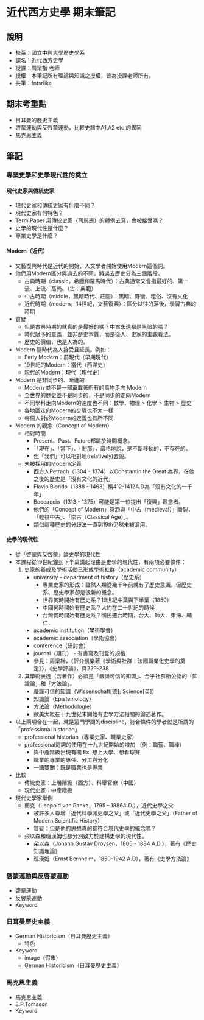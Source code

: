 # 近代西方史學 期末筆記
## 說明
* 校系：國立中興大學歷史學系
* 課名：近代西方史學
* 授課：周梁楷 老師
* 授權：本筆記所有理論與知識之授權，皆為授課老師所有。
* 共筆：fntsrlike

## 期末考重點
* 日耳曼的歷史主義
* 啓蒙運動與反啓蒙運動，比較史譜中A1,A2 etc 的異同
* 馬克思主義

## 筆記
### 專業史學和史學現代性的奠立
#### 現代史家與傳統史家
* 現代史家和傳統史家有什麼不同？
* 現代史家有何特色？
* Term Paper 用傳統史家（司馬遷）的體例去寫，會被接受嗎？
* 史學的現代性是什麼？
* 專業史學是什麼？

#### Modern（近代）
* 文藝復興時代是近代的開始，人文學者開始使用Modern這個詞。
* 他們用Modern區分與過去的不同，將過去歷史分為三個階段。
    * 古典時期（classic，希臘和羅馬時代）：古典通常又會指最好的、第一流、上流、高尚。（古：典範）
    * 中古時期（middle，黑暗時代、莊園）：黑暗、野蠻、粗俗、沒有文化
    * 近代時期（modern，14世紀，文藝復興）：區分以往的落後，學習古典的時期
* 質疑
    * 但是古典時期的就真的是最好的嗎？中古永遠都是黑暗的嗎？
    * 時代賦予的意義，並非歷史本質，而是後人、史家的主觀看法。
    * 歷史的價值，也是人為的。
* Modern 隨時代為人接受且延長。例如：
    * Early Modern：前現代（早期現代）
    * 19世紀的Modern：當代（西洋史）
    * 現代的Modern：現代（現代史）
* Modern 是非同步的、漸進的
    * Modern 並不是一部車載著所有的事物走向 Modern
    * 全世界的歷史並不是同步的，不是同步的走向Modern
    * 不同學科走向Modern的速度也不同：數學、物理 > 化學 > 生物 > 歷史
    * 各地區走向Modern的步驟也不太一樣
    * 每個人對於Modern的定義也有所不同
* Modern 的觀念（Concept of Modern）
    * 相對時間
        * Present、Past、Future都屬於時間概念。
        * 「現在」、「當下」、「剎那」，嚴格地說，是不斷移動的，不存在的。
        * 但「我們」可以相對地(relatively)去說。
    * 未被採用的Modern定義
        * 西方人Petrach（1304 - 1374）以Constantin the Great 為界，在他之後的歷史是「沒有文化的近代」
        * Flavio Biondo（1388 - 1463）稱412-1412A.D為「沒有文化的一千年」
        * Boccaccio（1313 - 1375）可能是第一位提出「復興」觀念者。
        * 他們的「Concept of Modern」意涵與「中古（medieval）」斷裂，「輕視中古」、「崇古（Classical Age）」。
        * 類似這種歷史的分歧法一直到19th仍然未被沿用。

#### 史學的現代性
* 從「啓蒙與反啓蒙」談史學的現代性
* 本課程從19世紀鐘到下半葉講起理由是史學的現代性，有兩項必要條件：
   1. 史家的養成及學術活動已形成學術社群（academic community）
      * university - department of history（歷史系）
         * 專業史家的形成：雖然人類從幾千年前就有了歷史意識，但歷史系、歷史學家卻是很新的概念。
         * 世界何時開始有歷史系？19世紀中葉與下半葉（1850）
         * 中國何時開始有歷史系？大約在二十世紀的時候
         * 台灣何時開始有歷史系？國民遷台時期，台大、師大、東海、輔仁、
      * academic institution（學術學會）
      * academic association（學術協會）
      * conference（研討會）
      * journal（期刊） - 有書寫及刊登的規格
      * 參見：周梁楷，〈評介凱樂著《學術與社群：法國職業化史學的奠定》〉，《史學評論》，頁229-238       
   2. 其學術表達（含著作）必須是「嚴謹可信的知識」、合乎社群所公認的「知識論」和「方法論」。
      * 嚴謹可信的知識（Wissenschaft[德]; Science[英]）
      * 知識論（Epistemology）
      * 方法論（Methodologie）
      * 歐美大概在十九世紀末開始有史學方法相關的論述著作。
* 以上兩項合在一起，就是這門學問的discipline，符合條件的學者就是所謂的「professional historian」
   * professional historian（專業史家、職業史家）
   * professional這詞的使用在十九世紀開始的增加 （例：職籃、職棒）
      * 與中產階級出現有關 Ex. 想上大學、想看球賽
      * 職業的專業的專任、分工與分化
      * 一語雙關：既是職業也是專業        
* 比較
   * 傳統史家：上層階級（西方）、科舉官僚（中國）
   * 現代史家：中產階級
* 現代史學家舉例
   * 蘭克（Leopold von Ranke，1795 - 1886A.D.），近代史學之父
      * 被許多人尊增「近代科學派史學之父」或「近代史學之父」（Father of Modern Scientific History）
      * 質疑：但是他的思想真的都符合現代史學的概念嗎？
   * 朵以森和班漢姆也都分別致力於建構史學的現代性。     
      * 朵以森（Johann Gustav Droysen，1805 - 1884 A.D.），著有《歷史知識理論》
      * 班漢姆（Ernst Bernheim，1850-1942 A.D），著有《史學方法論》
    

### 啓蒙運動與反啓蒙運動
* 啓蒙運動
* 反啓蒙運動
* Keyword

### 日耳曼歷史主義
* German Historicism（日耳曼歷史主義）
    * 特色
* Keyword
    * image（假象）
    * German Historicism（日耳曼歷史主義）

### 馬克思主義
* 馬克思主義
* E.P.Tomason
* Keyword




